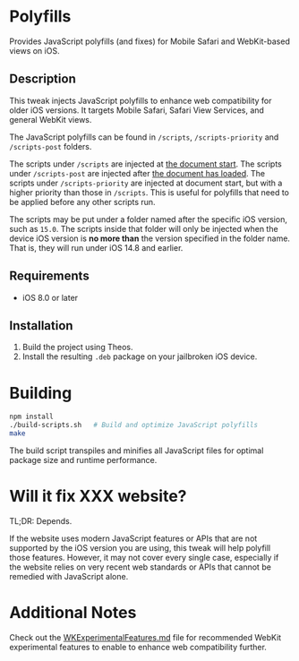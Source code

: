 # Polyfills

Provides JavaScript polyfills (and fixes) for Mobile Safari and WebKit-based views on iOS.

## Description

This tweak injects JavaScript polyfills to enhance web compatibility for older iOS versions. It targets Mobile Safari, Safari View Services, and general WebKit views.

The JavaScript polyfills can be found in `/scripts`, `/scripts-priority` and `/scripts-post` folders.

The scripts under `/scripts` are injected at [the document start](https://developer.apple.com/documentation/webkit/wkuserscriptinjectiontime/atdocumentstart?language=objc). The scripts under `/scripts-post` are injected after [the document has loaded](https://developer.apple.com/documentation/webkit/wkuserscriptinjectiontime/atdocumentend?language=objc). The scripts under `/scripts-priority` are injected at document start, but with a higher priority than those in `/scripts`. This is useful for polyfills that need to be applied before any other scripts run.

The scripts may be put under a folder named after the specific iOS version, such as `15.0`. The scripts inside that folder will only be injected when the device iOS version is **no more than** the version specified in the folder name. That is, they will run under iOS 14.8 and earlier.

## Requirements

- iOS 8.0 or later

## Installation

1. Build the project using Theos.
2. Install the resulting `.deb` package on your jailbroken iOS device.

# Building

```sh
npm install
./build-scripts.sh   # Build and optimize JavaScript polyfills
make
```

The build script transpiles and minifies all JavaScript files for optimal package size and runtime performance.

# Will it fix XXX website?

TL;DR: Depends.

If the website uses modern JavaScript features or APIs that are not supported by the iOS version you are using, this tweak will help polyfill those features. However, it may not cover every single case, especially if the website relies on very recent web standards or APIs that cannot be remedied with JavaScript alone.

# Additional Notes

Check out the [WKExperimentalFeatures.md](WKExperimentalFeatures.md) file for recommended WebKit experimental features to enable to enhance web compatibility further.
